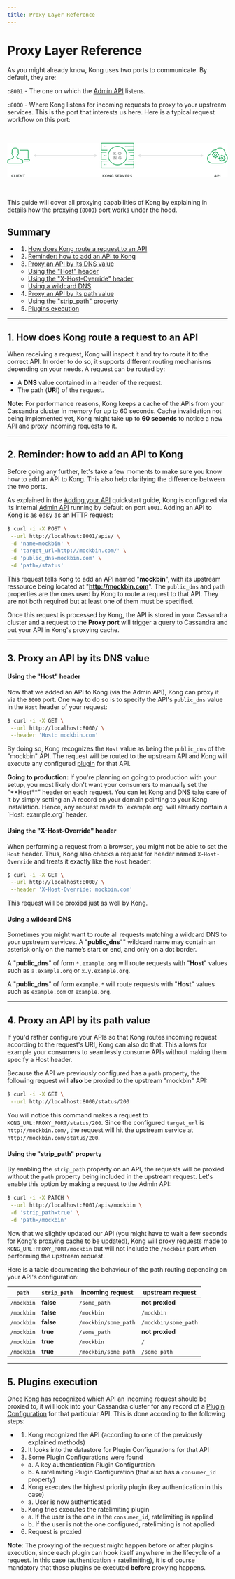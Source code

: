 ```yaml
---
title: Proxy Layer Reference
---
```


# Proxy Layer Reference

As you might already know, Kong uses two ports to communicate. By default, they are:

`:8001` - The one on which the [Admin API][API] listens.

`:8000` - Where Kong listens for incoming requests to proxy to your upstream services. This is the port that interests us here. Here is a typical request workflow on this port:

<br />

![](/assets/images/docs/kong-simple.png)

<br />

This guide will cover all proxying capabilities of Kong by explaining in details how the proxying (`8000`) port works under the hood.

## Summary

- 1. [How does Kong route a request to an API][1]
- 2. [Reminder: how to add an API to Kong][2]
- 3. [Proxy an API by its DNS value][3]
  - [Using the "Host" header][3a]
  - [Using the "X-Host-Override" header][3b]
  - [Using a wildcard DNS][3c]
- 4. [Proxy an API by its path value][4]
  - [Using the "strip_path" property][4a]
- 5. [Plugins execution][5]

[1]: #1.-how-does-kong-route-a-request-to-an-api
[2]: #2.-reminder:-how-to-add-an-api-to-kong
[3]: #3.-proxy-an-api-by-its-dns-value
[3a]: #using-the-"host"-header
[3b]: #using-the-"x-host-override"-header
[3c]: #using-a-wildcard-dns
[4]: #4.-proxy-an-api-by-its-path-value
[4a]: #using-the-"strip_path"-property
[5]: #5.-plugins-execution

---

## 1. How does Kong route a request to an API

When receiving a request, Kong will inspect it and try to route it to the correct API. In order to do so, it supports different routing mechanisms depending on your needs. A request can be routed by:

- A **DNS** value contained in a header of the request.
- The path (**URI**) of the request.

<div class="alert alert-warning">
  <strong>Note:</strong> For performance reasons, Kong keeps a cache of the APIs from your Cassandra cluster in memory for up to 60 seconds. Cache invalidation not being implemented yet, Kong might take up to <strong>60 seconds</strong> to notice a new API and proxy incoming requests to it.
</div>

---

## 2. Reminder: how to add an API to Kong

Before going any further, let's take a few moments to make sure you know how to add an API to Kong. This also help clarifying the difference between the two ports.

As explained in the [Adding your API][adding-your-api] quickstart guide, Kong is configured via its internal [Admin API][API] running by default on port `8001`. Adding an API to Kong is as easy as an HTTP request:

```bash
$ curl -i -X POST \
 --url http://localhost:8001/apis/ \
 -d 'name=mockbin' \
 -d 'target_url=http://mockbin.com/' \
 -d 'public_dns=mockbin.com' \
 -d 'path=/status'
```

This request tells Kong to add an API named "**mockbin**", with its upstream ressource being located at "**http://mockbin.com**". The `public_dns` and `path` properties are the ones used by Kong to route a request to that API. They are not both required but at least one of them must be specified.

Once this request is processed by Kong, the API is stored in your Cassandra cluster and a request to the **Proxy port** will trigger a query to Cassandra and put your API in Kong's proxying cache.

---

## 3. Proxy an API by its DNS value

#### Using the "**Host**" header

Now that we added an API to Kong (via the Admin API), Kong can proxy it via the `8000` port. One way to do so is to specify the API's `public_dns` value in the `Host` header of your request:

```bash
$ curl -i -X GET \
 --url http://localhost:8000/ \
 --header 'Host: mockbin.com'
```

By doing so, Kong recognizes the `Host` value as being the `public_dns` of the "mockbin" API. The request will be routed to the upstream API and Kong will execute any configured [plugin][plugins] for that API.

<div class="alert alert-warning">
  <strong>Going to production:</strong> If you're planning on going to production with your setup, you most likely don't want your consumers to manually set the "**Host**" header on each request. You can let Kong and DNS take care of it by simply setting an A record on your domain pointing to your Kong installation. Hence, any request made to `example.org` will already contain a `Host: example.org` header.
</div>

#### Using the "**X-Host-Override**" header

When performing a request from a browser, you might not be able to set the `Host` header. Thus, Kong also checks a request for header named `X-Host-Override` and treats it exactly like the `Host` header:

```bash
$ curl -i -X GET \
 --url http://localhost:8000/ \
 --header 'X-Host-Override: mockbin.com'
```

This request will be proxied just as well by Kong.

#### Using a wildcard DNS

Sometimes you might want to route all requests matching a wildcard DNS to your upstream services. A "**public_dns**"" wildcard name may contain an asterisk only on the name’s start or end, and only on a dot border.

A "**public_dns**" of form `*.example.org` will route requests with "**Host**" values such as `a.example.org` or `x.y.example.org`.

A "**public_dns**" of form `example.*` will route requests with "**Host**" values such as `example.com` or `example.org`.

---

## 4. Proxy an API by its path value

If you'd rather configure your APIs so that Kong routes incoming request according to the request's URI, Kong can also do that. This allows for example your consumers to seamlessly consume APIs without making them specify a Host header.

Because the API we previously configured has a `path` property, the following request will **also** be proxied to the upstream "mockbin" API:

```bash
$ curl -i -X GET \
 --url http://localhost:8000/status/200
```

You will notice this command makes a request to `KONG_URL:PROXY_PORT/status/200`. Since the configured `target_url` is `http://mockbin.com/`, the request will hit the upstream service at `http://mockbin.com/status/200`.

#### Using the "**strip_path**" property

By enabling the `strip_path` property on an API, the requests will be proxied without the `path` property being included in the upstream request. Let's enable this option by making a request to the Admin API:

```bash
$ curl -i -X PATCH \
 --url http://localhost:8001/apis/mockbin \
 -d 'strip_path=true' \
 -d 'path=/mockbin'
```

Now that we slightly updated our API (you might have to wait a few seconds for Kong's proxying cache to be updated), Kong will proxy requests made to `KONG_URL:PROXY_PORT/mockbin` but will not include the `/mockbin` part when performing the upstream request.

Here is a table documenting the behaviour of the path routing depending on your API's configuration:

`path`      | `strip_path`   | incoming request       | upstream request
 ---        | ---            | ---                    | ---
`/mockbin`  | **false**      | `/some_path`           | **not proxied**
`/mockbin`  | **false**      | `/mockbin`             | `/mockbin`
`/mockbin`  | **false**      | `/mockbin/some_path`   | `/mockbin/some_path`
`/mockbin`  | **true**       | `/some_path`           | **not proxied**
`/mockbin`  | **true**       | `/mockbin`             | `/`
`/mockbin`  | **true**       | `/mockbin/some_path`   | `/some_path`

---

## 5. Plugins execution

Once Kong has recognized which API an incoming request should be proxied to, it will look into your Cassandra cluster for any record of a [Plugin Configuration][plugin-configuration-object] for that particular API. This is done according to the following steps:

- 1. Kong recognized the API (according to one of the previously explained methods)
- 2. It looks into the datastore for Plugin Configurations for that API
- 3. Some Plugin Configurations were found
  - a. A key authentication Plugin Configuration
  - b. A ratelimiting Plugin Configuration (that also has a `consumer_id` property)
- 4. Kong executes the highest priority plugin (key authentication in this case)
  - a. User is now authenticated
- 5. Kong tries executes the ratelimiting plugin
  - a. If the user is the one in the `consumer_id`, ratelimiting is applied
  - b. If the user is not the one configured, ratelimiting is not applied
- 6. Request is proxied

**Note**: The proxying of the request might happen before or after plugins execution, since each plugin can hook itself anywhere in the lifecycle of a request. In this case (authentication + ratelimiting), it is of course mandatory that those plugins be executed **before** proxying happens.

[adding-your-api]: /docs/{{page.kong_version}}/getting-started/adding-your-api
[API]: /docs/{{page.kong_version}}/admin-api
[plugin-configuration-object]: /docs/{{page.kong_version}}/admin-api#plugin-configuration-object
[plugins]: /plugins/
